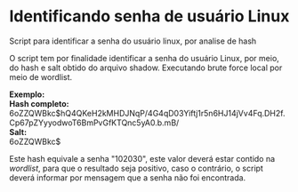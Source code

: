 # Identificando senha de usuário Linux
Script para identificar a senha do usuário linux, por analise de hash

O script tem por finalidade identificar a senha do usuário Linux, por meio, do hash e salt obtido do arquivo shadow. 
Executando brute force local por meio de wordlist.

<b>Exemplo:</b><br>
<b>Hash completo:</b>
$6$oZZQWBkc$hQ4QKeH2kMHDJNqP/4G4qD03Yiftj1r5n6HJ14jVv4Fq.DH2f.Cp67pZYyyodwoT6BmPvGfKTQnc5yA0.b.mB/ <br>
<b>Salt:</b><br> 
$6$oZZQWBkc$

Este hash equivale a senha "102030", este valor deverá estar contido na <i>wordlist</i>, para que o resultado seja positivo, caso o contrário, o script deverá informar por mensagem que a senha não foi encontrada. 
